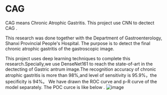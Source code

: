 # CAG
CAG means Chronic Atrophic Gastritis. This project use CNN to dectect CAG .

This research was done together with the Department of Gastroenterology, Shanxi Provincial People's Hospital.
The purpose is to detect the final chronic atrophic gastritis of the gastroscopic image.

This project uses deep learning techniques to complete this research.Specially,we use DenseNet161 to  reach the state-of-art in the dectecting of 
Gastric antrum image.The recognition accuracy of chronic atrophic gastritis is more than 98%,and level of sensitivity is 95.9%，the specificity
is 94%。
We have drawn the ROC curve and p-R curve of the model separately.
The POC curce is like below .
 ![image](https://github.com/yuanfuqiang456/CAG/tree/master/pic)
